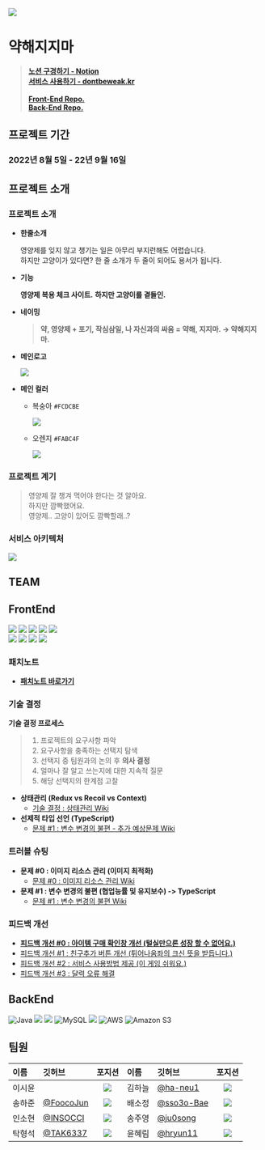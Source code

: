 [![](https://lh6.googleusercontent.com/tAc1AUaOr_vvrct-cxED6ouKPWsEj1wWhR-u45Gc4MbDreZAguikZqpLQDbenLlHOGpcseSwPP3heE0YzrZQlcojP6yE2h45i-iCjMT3ub7Z5ZSDMw5ytqM7xvBT_b33yw=w4996)](https://docs.google.com/forms/d/e/1FAIpQLScJdPn8S2gt6h3kHaHvV2mC-g9kR017yAT2kzWKLcVyQgaCPA/viewform)


# 약해지지마
> [**노션 구경하기 - Notion**](https://humane-spark-851.notion.site/2-e725f87df62d4636a752ec8f4fe311a7)<br/>
> [**서비스 사용하기 - dontbeweak.kr**](http://dontbeweak.kr)<br/><br/>
> [**Front-End Repo.**](https://github.com/finalproject-hanghae/DontBeWeak-FE)<br/>
> [**Back-End Repo.**](https://github.com/finalproject-hanghae/DontBeWeak-BE)

## 프로젝트 기간
### 2022년 8월 5일 - 22년 9월 16일

## 프로젝트 소개
### 프로젝트 소개
- **한줄소개**
    
    영양제를 잊지 않고 챙기는 일은 아무리 부지런해도 어렵습니다.<br/>
    하지만 고양이가 있다면? 한 줄 소개가 두 줄이 되어도 용서가 됩니다.


- **기능**

  **영양제 복용 체크 사이트.**
  **하지만 고양이를 곁들인.**
  
- **네이밍**
  >**약, 영양제 + 포기, 작심삼일, 나 자신과의 싸움 = 약해, 지지마. → 약해지지마.**

- **메인로고**

    ![](https://www.notion.so/image/https%3A%2F%2Fs3-us-west-2.amazonaws.com%2Fsecure.notion-static.com%2F76033580-4796-4157-8622-ad2761f0712f%2FUntitled.png?table=block&id=e47dfade-c731-4f04-8d52-7059b707e62d&spaceId=1be52488-8341-41f7-9e7a-1ca0cb106a74&width=2000&userId=fe00f85b-4d3a-4f47-b7b3-438729231f22&cache=v2)

- **메인 컬러**
  - 복숭아 `#FCDCBE`
  
    ![](https://www.notion.so/image/https%3A%2F%2Fs3-us-west-2.amazonaws.com%2Fsecure.notion-static.com%2Ff4693421-fee4-4e07-bbe0-240cc9b52540%2FUntitled.png?table=block&id=3b3e6ecb-7c6e-4fa1-ae40-381a04c453c9&spaceId=1be52488-8341-41f7-9e7a-1ca0cb106a74&width=1920&userId=fe00f85b-4d3a-4f47-b7b3-438729231f22&cache=v2)
    
  - 오렌지 `#FABC4F`
  
    ![](https://www.notion.so/image/https%3A%2F%2Fs3-us-west-2.amazonaws.com%2Fsecure.notion-static.com%2F8c285a78-3d8b-4f30-b0c5-292fe608c034%2FUntitled.png?table=block&id=b8ae5d75-6fdc-41d9-a148-3e85b211234c&spaceId=1be52488-8341-41f7-9e7a-1ca0cb106a74&width=1920&userId=fe00f85b-4d3a-4f47-b7b3-438729231f22&cache=v2)

### 프로젝트 계기
  > 영양제 잘 챙겨 먹어야 한다는 것 알아요.<br/>
  > 하지만 깜빡했어요.<br/>
  > 영양제.. 고양이 있어도 깜빡할래..?

### 서비스 아키텍처
![](https://www.notion.so/image/https%3A%2F%2Fs3-us-west-2.amazonaws.com%2Fsecure.notion-static.com%2Fb60b4da2-7ad9-44b1-a8f2-ba6949892116%2FUntitled.png?table=block&id=6e4ade1b-1fff-4386-ab92-b84f262d98fc&spaceId=1be52488-8341-41f7-9e7a-1ca0cb106a74&width=2000&userId=fe00f85b-4d3a-4f47-b7b3-438729231f22&cache=v2)

## TEAM

## FrontEnd
![](https://img.shields.io/badge/Visual%20Studio%20Code-007ACC.svg?&style=for-the-badge&logo=Visual%20Studio%20Code&logoColor=white)
![](https://img.shields.io/badge/React-61DAFB.svg?&style=for-the-badge&logo=React&logoColor=white)
![](https://img.shields.io/badge/TypeScript-3178C6.svg?&style=for-the-badge&logo=TypeScript&logoColor=white)
![](https://img.shields.io/badge/Amazon%20S3-569A31?style=for-the-badge&logo=Amazon%20S3&logoColor=white)
![](https://img.shields.io/badge/GitHub%20Actions-2088FF.svg?&style=for-the-badge&logo=GitHub%20Actions&logoColor=white)<br/>
![](https://img.shields.io/badge/Redux-764ABC.svg?&style=for-the-badge&logo=Redux&logoColor=white)
![](https://img.shields.io/badge/Axios-5A29E4.svg?&style=for-the-badge&logo=Axios&logoColor=white)
![](https://img.shields.io/badge/styled%20components-DB7093.svg?&style=for-the-badge&logo=styled%20components&logoColor=white)
![](https://img.shields.io/badge/Burger%20King-D62300.svg?&style=for-the-badge&logo=Burger%20King&logoColor=white)

### 패치노트
- [**패치노트 바로가기**](https://github.com/finalproject-hanghae/DontBeWeak-FE/wiki/%ED%8C%A8%EC%B9%98%EB%85%B8%ED%8A%B8-:-%EC%95%BD%ED%95%B4%EC%A7%80%EC%A7%80%EB%A7%88)

### 기술 결정
**기술 결정 프로세스**<br/>

> 1. 프로젝트의 요구사항 파악
> 2. 요구사항을 충족하는 선택지 탐색
> 3. 선택지 중 팀원과의 논의 후 **의사 결정**
> 4. 얼마나 잘 알고 쓰는지에 대한 지속적 질문<br/>
> 5. 해당 선택지의 한계점 고찰

- **상태관리 (Redux vs Recoil vs Context)**
  - [기술 결정 : 상태관리 Wiki](https://github.com/finalproject-hanghae/DontBeWeak-FE/wiki/%EA%B8%B0%EC%88%A0-%EA%B2%B0%EC%A0%95-%230-:-%EC%83%81%ED%83%9C%EA%B4%80%EB%A6%AC)
- **선제적 타입 선언 (TypeScript)**
  - [문제 #1 : 변수 변경의 불편 - 추가 예상문제 Wiki](https://github.com/finalproject-hanghae/DontBeWeak-FE/wiki/%EB%AC%B8%EC%A0%9C-%231-:-%EB%B3%80%EC%88%98-%EB%B3%80%EA%B2%BD%EC%9D%98-%EB%B6%88%ED%8E%B8#%EC%B6%94%EA%B0%80-%EC%98%88%EC%83%81-%EB%AC%B8%EC%A0%9C)

### 트러블 슈팅
- **문제 #0 : 이미지 리소스 관리 (이미지 최적화)**
  - [문제 #0 : 이미지 리소스 관리 Wiki](https://github.com/finalproject-hanghae/DontBeWeak-FE/wiki/%EB%AC%B8%EC%A0%9C-%230-:-%EC%9D%B4%EB%AF%B8%EC%A7%80-%EB%A6%AC%EC%86%8C%EC%8A%A4-%EA%B4%80%EB%A6%AC)
- **문제 #1 : 변수 변경의 불편 (협업능률 및 유지보수) -> TypeScript**
  - [문제 #1 : 변수 변경의 불편 Wiki](https://github.com/finalproject-hanghae/DontBeWeak-FE/wiki/%EB%AC%B8%EC%A0%9C-%231-:-%EB%B3%80%EC%88%98-%EB%B3%80%EA%B2%BD%EC%9D%98-%EB%B6%88%ED%8E%B8)
  
### 피드백 개선
- [**피드백 개선 #0 : 아이템 구매 확인창 개선 (털실만으론 성장 할 수 없어요.)**](https://github.com/finalproject-hanghae/DontBeWeak-FE/wiki/%ED%94%BC%EB%93%9C%EB%B0%B1-%EA%B0%9C%EC%84%A0-%230-:-%EC%95%84%EC%9D%B4%ED%85%9C-%EA%B5%AC%EB%A7%A4-%ED%99%95%EC%9D%B8%EC%B0%BD-%EA%B0%9C%EC%84%A0-(%ED%84%B8%EC%8B%A4%EB%A7%8C%EC%9C%BC%EB%A1%A0-%EC%84%B1%EC%9E%A5-%ED%95%A0-%EC%88%98-%EC%97%86%EC%96%B4%EC%9A%94.))
- [피드백 개선 #1 : 친구추가 버튼 개선 (튀어나옴좌의 크신 뜻을 받듭니다.)](https://github.com/finalproject-hanghae/DontBeWeak-FE/wiki/%ED%94%BC%EB%93%9C%EB%B0%B1-%EA%B0%9C%EC%84%A0-%231-:-%EC%B9%9C%EA%B5%AC%EC%B6%94%EA%B0%80-%EB%B2%84%ED%8A%BC-%EA%B0%9C%EC%84%A0-(%ED%8A%80%EC%96%B4%EB%82%98%EC%98%B4%EC%A2%8C%EC%9D%98-%ED%81%AC%EC%8B%A0-%EB%9C%BB%EC%9D%84-%EB%B0%9B%EB%93%AD%EB%8B%88%EB%8B%A4.))
- [피드백 개선 #2 : 서비스 사용방법 제공 (이 게임 쉬워요.)](https://github.com/finalproject-hanghae/DontBeWeak-FE/wiki/%ED%94%BC%EB%93%9C%EB%B0%B1-%EA%B0%9C%EC%84%A0-%232-:-%EC%84%9C%EB%B9%84%EC%8A%A4-%EC%82%AC%EC%9A%A9%EB%B0%A9%EB%B2%95-%EC%A0%9C%EA%B3%B5-(%EC%9D%B4-%EA%B2%8C%EC%9E%84-%EC%89%AC%EC%9B%8C%EC%9A%94.))
- [피드백 개선 #3 : 달력 오류 해결](https://github.com/finalproject-hanghae/DontBeWeak-FE/wiki/%ED%94%BC%EB%93%9C%EB%B0%B1-%EA%B0%9C%EC%84%A0-%233-:-%EB%8B%AC%EB%A0%A5-%EC%98%A4%EB%A5%98-%ED%95%B4%EA%B2%B0)

## BackEnd
![Java](https://img.shields.io/badge/java-%23ED8B00.svg?style=for-the-badge&logo=java&logoColor=white)
<img src="https://img.shields.io/badge/springboot-6DB33F?style=for-the-badge&logo=springboot&logoColor=white">
![](https://img.shields.io/badge/Spring-6DB33F.svg?&style=for-the-badge&logo=Spring&logoColor=white)
![MySQL](https://img.shields.io/badge/mysql-%2300f.svg?style=for-the-badge&logo=mysql&logoColor=white) 
![](https://img.shields.io/badge/IntelliJ%20IDEA-000000.svg?&style=for-the-badge&logo=IntelliJ%20IDEA&logoColor=white)
![AWS](https://img.shields.io/badge/AWS-%23FF9900.svg?style=for-the-badge&logo=amazon-aws&logoColor=white)
<img alt="Amazon S3" src="https://img.shields.io/badge/Amazon S3-569A31?style=for-the-badge&logo=Amazon S3&logoColor=white">







## 팀원
| 이름  | 깃허브 | 포지션 | 이름  | 깃허브 | 포지션 |
|:----------|:----------|:----------:|:----------|:----------|:----------:|
| 이시윤 | |![](https://img.shields.io/badge/-%EB%94%94%EC%9E%90%EC%9D%B4%EB%84%88-green)| 김하늘 | [@ha-neu1](https://github.com/ha-neu1) |![](https://img.shields.io/badge/-BE-red)|
| 송하준 | [@FoocoJun](https://github.com/FoocoJun) |![](https://img.shields.io/badge/-FE-blue)| 배소정 | [@sso3o-Bae](https://github.com/sso3o-Bae) |![](https://img.shields.io/badge/-BE-red)|
| 인소현 | [@INSOCCI](https://github.com/INSOCCI) |![](https://img.shields.io/badge/-FE-blue)| 송주영 | [@ju0song](https://github.com/ju0song) |![](https://img.shields.io/badge/-BE-red)|
| 탁형석 | [@TAK6337](https://github.com/TAK6337) |![](https://img.shields.io/badge/-FE-blue)| 윤혜림 | [@hryun11](https://github.com/hryun11) |![](https://img.shields.io/badge/-BE-red)|

